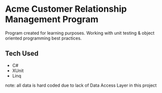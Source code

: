 # Acme Customer Relationship Management Program

Program created for learning purposes. 
Working with unit testing & object oriented programming best practices. 

## Tech Used
* C#
* XUnit
* Linq

note: all data is hard coded due to lack of Data Access Layer in this project
